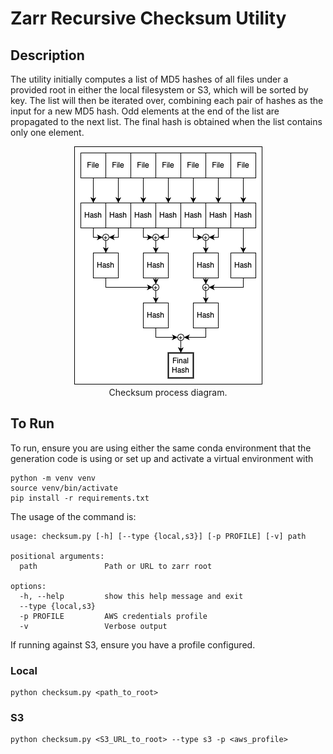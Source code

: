 # Zarr Recursive Checksum Utility

## Description

The utility initially computes a list of MD5 hashes of all files under a provided root in either the local filesystem
or S3, which will be sorted by key. The list will then be iterated over, combining each pair of hashes as the input 
for a new MD5 hash. Odd elements at the end of the list are propagated to the next list. The final hash is obtained
when the list contains only one element.

<p align="center">
    <img src="checksum_diagram.png" alt="Checksum process diagram." />
    <br>
    Checksum process diagram.
</p>

## To Run

To run, ensure you are using either the same conda environment that the generation code is using or set up and activate
a virtual environment with

```shell
python -m venv venv
source venv/bin/activate
pip install -r requirements.txt
```

The usage of the command is:

```
usage: checksum.py [-h] [--type {local,s3}] [-p PROFILE] [-v] path

positional arguments:
  path               Path or URL to zarr root

options:
  -h, --help         show this help message and exit
  --type {local,s3}
  -p PROFILE         AWS credentials profile
  -v                 Verbose output
```

If running against S3, ensure you have a profile configured.

### Local

```shell
python checksum.py <path_to_root>
```
### S3

```shell
python checksum.py <S3_URL_to_root> --type s3 -p <aws_profile>
```
